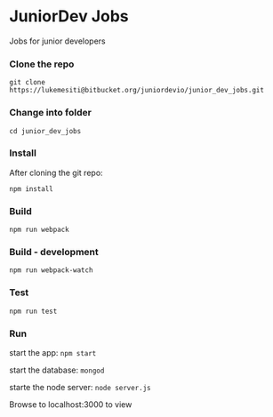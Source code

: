 # JuniorDev Jobs

Jobs for junior developers

### Clone the repo

`git clone https://lukemesiti@bitbucket.org/juniordevio/junior_dev_jobs.git`

### Change into folder

`cd junior_dev_jobs`

### Install

After cloning the git repo:

`npm install`

### Build

`npm run webpack`

### Build - development

`npm run webpack-watch`

### Test 

`npm run test`

### Run

start the app: `npm start`

start the database: `mongod`

starte the node server: `node server.js`

Browse to localhost:3000 to view
